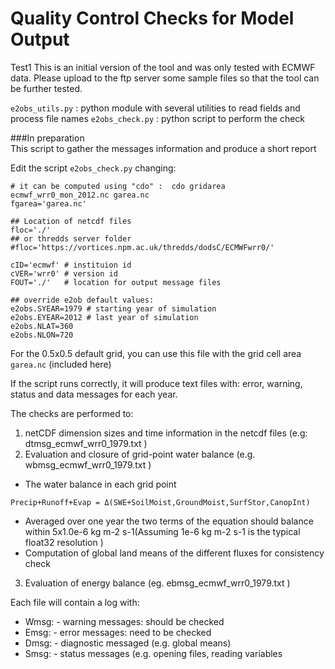 # Quality Control Checks for Model Output
Test1
This is an initial version of the tool and was only tested with ECMWF data.
Please upload to the ftp server some sample files so that the tool can be further tested.
 
```e2obs_utils.py``` : python module with several utilities to read fields and process file names
```e2obs_check.py``` : python script to perform the check  

###In preparation  
This script to gather the messages information and produce a short report  

Edit the script ```e2obs_check.py``` changing:
```
# it can be computed using "cdo" :  cdo gridarea ecmwf_wrr0_mon_2012.nc garea.nc
fgarea='garea.nc'  

## Location of netcdf files 
floc='./'
## or thredds server folder 
#floc='https://vortices.npm.ac.uk/thredds/dodsC/ECMWFwrr0/'

cID='ecmwf' # instituion id 
cVER='wrr0' # version id 
FOUT='./'   # location for output message files 

## override e2ob default values:
e2obs.SYEAR=1979 # starting year of simulation
e2obs.EYEAR=2012 # last year of simulation
e2obs.NLAT=360
e2obs.NLON=720
```

For the 0.5x0.5 default grid, you can use this file with the grid cell area ```garea.nc``` (included here)

If the script runs correctly, it will produce text files with: error, warning, status and data messages for each year.

The checks are performed to:
1. netCDF dimension sizes and  time information in the netcdf files (e.g: dtmsg_ecmwf_wrr0_1979.txt )
2. Evaluation and closure of grid-point water balance (e.g. wbmsg_ecmwf_wrr0_1979.txt )
  * The water balance in each grid point  
  ```
  Precip+Runoff+Evap = Δ(SWE+SoilMoist,GroundMoist,SurfStor,CanopInt) 
  ```
  * Averaged over one year the two terms of the equation should balance within 5x1.0e-6 kg m-2 s-1(Assuming 1e-6 kg m-2 s-1 is the typical float32 resolution )  
  * Computation of global land means of the different fluxes for consistency check   
3. Evaluation of energy balance (eg. ebmsg_ecmwf_wrr0_1979.txt )  

Each file will contain a log with:
* Wmsg:  - warning messages: should be checked
* Emsg: - error messages: need to be checked 
* Dmsg: - diagnostic messaged (e.g. global means)
* Smsg: - status messages (e.g. opening files, reading variables
